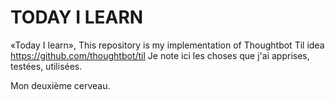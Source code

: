 # TODAY I LEARN

«Today I learn», This repository is my implementation of Thoughtbot Til idea https://github.com/thoughtbot/til
Je note ici les choses que j'ai apprises, testées, utilisées.

Mon deuxième cerveau.